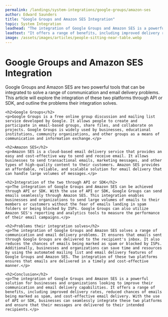 ```yaml
---
permalink: /landings/system-integrations/google-groups/amazon-ses
author: Edward Saunders
title: "Google Groups and Amazon SES Integration"
topic: System Integration
leadhead: "The integration of Google Groups and Amazon SES is a powerful solution for businesses and organizations looking to improve their communication and email delivery capabilities"
leadtext: "It offers a range of benefits, including improved delivery rates, reduced chances of emails being marked as spam, and cost-effective email delivery. With the use of API or SDK, businesses can seamlessly integrate these two platforms and ensure that their messages are delivered to their intended recipients."
image: /assets/images/articles/people-sitting-near-table.webp
---
```

<div class="arttext">	<h1>Google Groups and Amazon SES Integration</h1>
	<p>Google Groups and Amazon SES are two powerful tools that can be integrated to solve a range of communication and email delivery problems. This article will explore the integration of these two platforms through API or SDK, and outline the problems their integration solves.</p>

	<h2>Google Groups</h2>
	<p>Google Groups is a free online group discussion and mailing list service developed by Google. It allows people to create and participate in email-based groups, share files, and collaborate on projects. Google Groups is widely used by businesses, educational institutions, community organizations, and other groups as a means of communication and information exchange.</p>

	<h2>Amazon SES</h2>
	<p>Amazon SES is a cloud-based email delivery service that provides an easy and cost-effective way to send and receive email. It allows businesses to send transactional emails, marketing messages, and other types of high-quality content to their customers. Amazon SES provides an affordable, reliable, and scalable solution for email delivery that can handle large volumes of messages.</p>

	<h2>Integration of the two through API or SDK</h2>
	<p>The integration of Google Groups and Amazon SES can be achieved through API or SDK. With the use of API or SDK, Google Groups can send emails seamlessly through Amazon SES. This integration enables businesses and organizations to send large volumes of emails to their members or customers without the fear of emails landing in spam folders or being blocked by ISPs. Google Groups can also utilize Amazon SES's reporting and analytics tools to measure the performance of their email campaigns.</p>

	<h2>Problems their integration solves</h2>
	<p>The integration of Google Groups and Amazon SES solves a range of communication and email delivery problems. It ensures that emails sent through Google Groups are delivered to the recipient's inbox. It also reduces the chances of emails being marked as spam or blocked by ISPs. Additionally, businesses and organizations can save time and resources by using the automated mailing list and email delivery features of Google Groups and Amazon SES. The integration of these two platforms ensures that emails are delivered in a timely and cost-effective manner.</p>

	<h2>Conclusion</h2>
	<p>The integration of Google Groups and Amazon SES is a powerful solution for businesses and organizations looking to improve their communication and email delivery capabilities. It offers a range of benefits, including improved delivery rates, reduced chances of emails being marked as spam, and cost-effective email delivery. With the use of API or SDK, businesses can seamlessly integrate these two platforms and ensure that their messages are delivered to their intended recipients.</p>
	
</div>